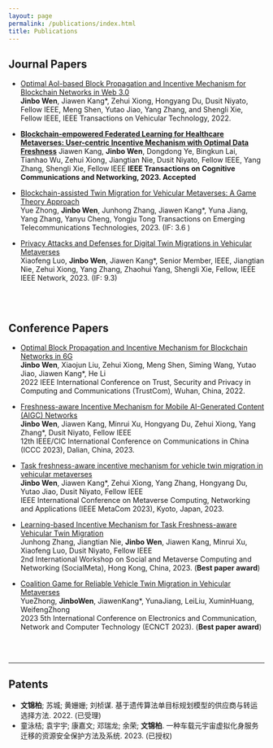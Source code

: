 ```yaml
---
layout: page
permalink: /publications/index.html
title: Publications
---
```


## Journal Papers

- [Optimal AoI-based Block Propagation and Incentive Mechanism for Blockchain Networks in Web 3.0]()  
**Jinbo Wen**, Jiawen Kang*, Zehui Xiong, Hongyang Du, Dusit Niyato, Fellow IEEE, Meng Shen, Yutao Jiao, Yang Zhang, and Shengli Xie, Fellow IEEE, IEEE Transactions on Vehicular Technology, 2022.

- **<span style="color:blue;">[Blockchain-empowered Federated Learning for Healthcare Metaverses: User-centric Incentive Mechanism with Optimal Data Freshness](https://ieeexplore.ieee.org/abstract/document/10254627)</span>**
Jiawen Kang, **Jinbo Wen**, Dongdong Ye, Bingkun Lai, Tianhao Wu, Zehui Xiong, Jiangtian Nie, Dusit Niyato, Fellow IEEE, Yang Zhang, Shengli Xie, Fellow IEEE
**IEEE Transactions on Cognitive Communications and Networking, 2023. Accepted**

- [Blockchain-assisted Twin Migration for Vehicular Metaverses: A Game Theory Approach](https://onlinelibrary.wiley.com/doi/full/10.1002/ett.4856?casa_token=MRKOLOrfenwAAAAA%3AM5xXakbGdb89Sxq9Lm3F2FcsDAUQvmA2PxYLwEFKSytPEyJzRZsdjRRbD7WmKKYIVZLyKg1tmAiiVuLy)  
Yue Zhong, **Jinbo Wen**, Junhong Zhang, Jiawen Kang*, Yuna Jiang, Yang Zhang, Yanyu Cheng, Yongju Tong 
Transactions on Emerging Telecommunications Technologies, 2023. (IF: 3.6 )

- [Privacy Attacks and Defenses for Digital Twin Migrations in Vehicular Metaverses](https://ieeexplore.ieee.org/abstract/document/10269659)  
Xiaofeng Luo, **Jinbo Wen**, Jiawen Kang*, Senior Member, IEEE, Jiangtian Nie, Zehui Xiong, Yang Zhang, Zhaohui Yang, Shengli Xie, Fellow, IEEE
IEEE Network, 2023. (IF: 9.3)

<br>
  <br>

## Conference Papers

- [Optimal Block Propagation and Incentive Mechanism for Blockchain Networks in 6G](https://www.researchgate.net/publication/365999631_Optimal_Block_Propagation_and_Incentive_Mechanism_for_Blockchain_Networks_in_6G)  
**Jinbo Wen**, Xiaojun Liu, Zehui Xiong, Meng Shen, Siming Wang, Yutao Jiao, Jiawen Kang*, He Li  
2022 IEEE International Conference on Trust, Security and Privacy in Computing and Communications (TrustCom), Wuhan, China, 2022.

- [Freshness-aware Incentive Mechanism for Mobile AI-Generated Content (AIGC) Networks](https://www.researchgate.net/publication/372493820_Freshness-aware_Incentive_Mechanism_for_Mobile_AI-Generated_Content_AIGC_Networks)    
**Jinbo Wen**, Jiawen Kang, Minrui Xu, Hongyang Du, Zehui Xiong, Yang Zhang*, Dusit Niyato, Fellow IEEE  
12th IEEE/CIC lnternational Conference on Communications in China (ICCC 2023), Dalian, China, 2023.

- [Task freshness-aware incentive mechanism for vehicle twin migration
in vehicular metaverses](https://www.researchgate.net/publication/373838193_Task_Freshness-aware_Incentive_Mechanism_for_Vehicle_Twin_Migration_in_Vehicular_Metaverses)   
**Jinbo Wen**, Jiawen Kang*, Zehui Xiong, Yang Zhang, Hongyang Du, Yutao Jiao, Dusit Niyato, Fellow IEEE    
IEEE International Conference on Metaverse Computing, Networking and Applications (IEEE MetaCom 2023), Kyoto, Japan, 2023.

- [Learning-based Incentive Mechanism for Task Freshness-aware Vehicular Twin Migration](https://www.researchgate.net/publication/373838163_Learning-based_Incentive_Mechanism_for_Task_Freshness-aware_Vehicular_Twin_Migration)    
Junhong Zhang, Jiangtian Nie, **Jinbo Wen**, Jiawen Kang, Minrui Xu, Xiaofeng Luo, Dusit Niyato, Fellow IEEE    
2nd International Workshop on Social and Metaverse Computing and Networking (SocialMeta), Hong Kong, China, 2023. (**Best paper award**)

- [Coalition Game for Reliable Vehicle Twin Migration in Vehicular Metaverses](https://www.researchgate.net/publication/372452163_Coalition_Game_for_Reliable_Vehicle_Twin_Migration_in_Vehicular_Metaverses)    
YueZhong, **JinboWen**, JiawenKang*, YunaJiang, LeiLiu, XuminHuang, WeifengZhong  
2023 5th International Conference on Electronics and Communication, Network and Computer Technology (ECNCT 2023). (**Best paper award**)

<br>
  <br>

---

## Patents

- **文锦柏**; 苏城; 黄姗姗; 刘桢谋. 基于遗传算法单目标规划模型的供应商与转运选择方法. 2022. (已受理)
- 童泳桔; 袁宇宇; 康嘉文; 邓瑞龙; 余荣; **文锦柏**. 一种车载元宇宙虚拟化身服务迁移的资源安全保护方法及系统. 2023. (已授权)

<br>
  <br>

